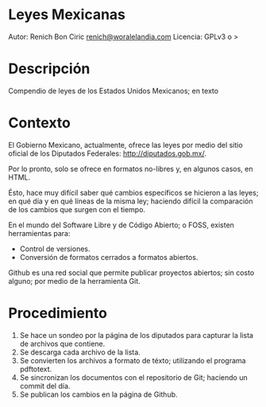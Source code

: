 # Leyes Mexicanas
Autor: Renich Bon Ciric <renich@woralelandia.com>
Licencia: GPLv3 o >

Descripción
===========
Compendio de leyes de los Estados Unidos Mexicanos; en texto

Contexto
========
El Gobierno Mexicano, actualmente, ofrece las leyes por medio del sitio oficial de los Diputados Federales:
http://diputados.gob.mx/.

Por lo pronto, solo se ofrece en formatos no-libres y, en algunos casos, en HTML.

Ésto, hace muy difícil saber qué cambios específicos se hicieron a las leyes; en qué día y en qué líneas de la misma ley; haciendo
difícil la comparación de los cambios que surgen con el tiempo.

En el mundo del Software Libre y de Código Abierto; o FOSS, existen herramientas para:

* Control de versiones.
* Conversión de formatos cerrados a formatos abiertos.

Github es una red social que permite publicar proyectos abiertos; sin costo alguno; por medio de la herramienta Git.

Procedimiento
=============
1. Se hace un sondeo por la página de los diputados para capturar la lista de archivos que contiene.
2. Se descarga cada archivo de la lista.
3. Se convierten los archivos a formato de téxto; utilizando el programa pdftotext.
4. Se sincronizan los documentos con el repositorio de Git; haciendo un commit del día.
5. Se publican los cambios en la página de Github.

